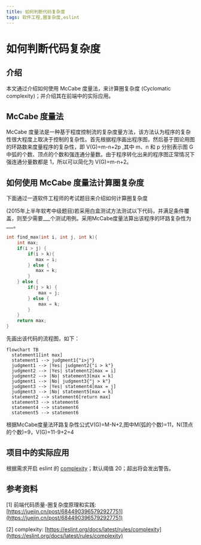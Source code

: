 ```yaml
---
title: 如何判断代码复杂度
tags: 软件工程,圈复杂度,eslint
---
```


# 如何判断代码复杂度

## 介绍
本文通过介绍如何使用 McCabe 度量法，来计算圈复杂度 (Cyclomatic complexity)；并介绍其在前端中的实际应用。

## McCabe 度量法
McCabe 度量法是一种基于程度控制流的复杂度量方法，该方法认为程序的复杂性很大程度上取决于控制的复杂性。首先根据程序画出程序图，然后基于图论用图的环路数来度量程序的复杂性，即 V(G)=m-n+2p ,其中 m、n 和 p 分别表示图 G 中弧的个数、顶点的个数和强连通分量数。由于程序转化出来的程序图正常情况下强连通分量数都是 1，所以可以简化为 V(G)=m-n+2。

## 如何使用 McCabe 度量法计算圈复杂度
下面通过一道软件工程师的考试题目来介绍如何计算圈复杂度

(2015年上半年软考中级题目)若采用白盒测试方法测试以下代码，并满足条件覆盖，则至少需要___个测试用例。采用McCabe度量法算出该程序的环路复杂性为___。
```c
int find_max(int i, int j, int k){
    int max;
    if(i > j) {
        if(i > k){
           max = i;
        } else {
           max = k;
        }
    } else {
        if(j > k) {
            max = j;
        } else {
            max = k;
        }
    }
    return max;
}
```
先画出该代码的流程图，如下：
```mermaid
flowchart TB
  statement1[int max]
  statement1 --> judgment1{"i>j"}
  judgment1 --> |Yes| judgment2{"i > k"}
  judgment2 --> |Yes| statement2[max = i]
  judgment2 --> |No| statement3[max = k]
  judgment1 --> |No| judgment3{"j > k"}
  judgment3 --> |Yes| statement4[max = j]
  judgment3 --> |No| statement5[max = k]
  statement2 --> statement6[return max]
  statement3 --> statement6
  statement4 --> statement6
  statement5 --> statement6
```
根据McCabe度量法环路复杂性公式V(G)=M-N+2,图中M(弧的个数)=11，N(顶点的个数)=9，V(G)=11-9+2=4


## 项目中的实际应用
根据需求开启 eslint 的 [complexity](https://eslint.org/docs/latest/rules/complexity)；默认阈值 20；超出将会发出警告。

## 参考资料

[1] 前端代码质量-圈复杂度原理和实践: [https://juejin.cn/post/6844903965792927751](https://juejin.cn/post/6844903965792927751)

[2] complexity: [https://eslint.org/docs/latest/rules/complexity](https://eslint.org/docs/latest/rules/complexity)